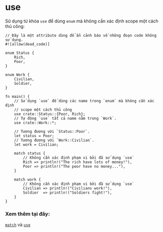 # use

Sử dụng từ khóa `use` để dùng `enum` mà không cần xác định scope một cách thủ công:
```rust,editable
// Đây là một attribute dùng để ẩn cảnh báo về những đoạn code không sử dụng.
#![allow(dead_code)]

enum Status {
    Rich,
    Poor,
}

enum Work {
    Civilian,
    Soldier,
}

fn main() {
    // Sử dụng `use` để dùng các name trong `enum` mà không cần xác định 
    // scope một cách thủ công
    use crate::Status::{Poor, Rich};
    // Tự động `use` tất cả name nằm trong `Work`.
    use crate::Work::*;

    // Tương đương với `Status::Poor`.
    let status = Poor;
    // Tương đương với `Work::Civilian`.
    let work = Civilian;

    match status {
        // Không cần xác định phạm vi bởi đã sử dụng `use`
        Rich => println!("The rich have lots of money!"),
        Poor => println!("The poor have no money..."),
    }

    match work {
        // Không cần xác định phạm vi bởi đã sử dụng `use`
        Civilian => println!("Civilians work!"),
        Soldier  => println!("Soldiers fight!"),
    }
}
```

### Xem thêm tại đây:

[`match`][match] và [`use`][use] 

[use]: ../../mod/use.md
[match]: ../../flow_control/match.md
